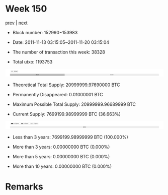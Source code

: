 # Week 150

[prev](week0149.md) | [next](week0151.md)

- Block number: 152990~153983

- Date: 2011-11-13 03:15:05~2011-11-20 03:15:04

- The number of transaction this week: 38328

- Total utxo: 1193753

![](../images/mined_week0150.png)

- Theoretical Total Supply: 20999999.97690000 BTC

- Permanently Disappeared: 0.01000001 BTC

- Maximum Possible Total Supply: 20999999.96689999 BTC

- Current Supply: 7699199.98999999 BTC (36.663%)

![](../images/year_week0150.png)


- Less than 3 years: 7699199.98999999 BTC (100.000%)

- More than 3 years: 0.00000000 BTC (0.000%)

- More than 5 years: 0.00000000 BTC (0.000%)

- More than 10 years: 0.00000000 BTC (0.000%)

# Remarks

